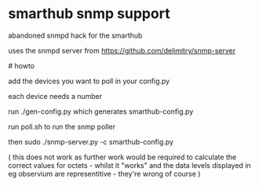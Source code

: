 # smarthub snmp support 

abandoned snmpd hack for the smarthub 

uses the snmpd server from https://github.com/delimitry/snmp-server

# howto

add the devices you want to poll in your config.py

each device needs a number 

run ./gen-config.py which generates smarthub-config.py

run poll.sh to run the snmp poller

then sudo ./snmp-server.py -c smarthub-config.py

( this does not work as further work would be required to calculate the correct values for octets - whilst it "works" and the data levels displayed in eg observium are representitive - they're wrong of course ) 
